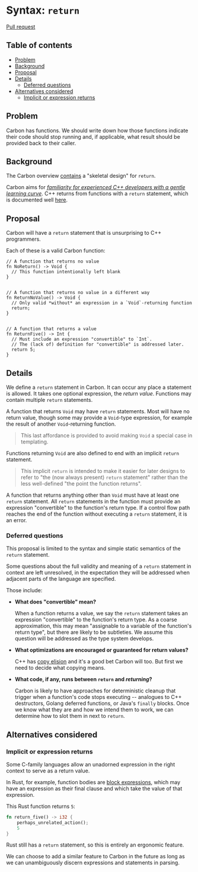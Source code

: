 # Syntax: `return`

<!--
Part of the Carbon Language project, under the Apache License v2.0 with LLVM
Exceptions. See /LICENSE for license information.
SPDX-License-Identifier: Apache-2.0 WITH LLVM-exception
-->

[Pull request](https://github.com/carbon-language/carbon-lang/pull/415)

<!-- toc -->

## Table of contents

-   [Problem](#problem)
-   [Background](#background)
-   [Proposal](#proposal)
-   [Details](#details)
    -   [Deferred questions](#deferred-questions)
-   [Alternatives considered](#alternatives-considered)
    -   [Implicit or expression returns](#implicit-or-expression-returns)

<!-- tocstop -->

## Problem

Carbon has functions. We should write down how those functions indicate their
code should stop running and, if applicable, what result should be provided back
to their caller.

## Background

The Carbon overview
[contains](https://github.com/carbon-language/carbon-lang/blob/trunk/docs/design/README.md#return)
a "skeletal design" for `return`.

Carbon aims for
[_familiarity for experienced C++ developers with a gentle learning curve_](https://github.com/carbon-language/carbon-lang/blob/trunk/docs/project/goals.md#interoperability-with-and-migration-from-existing-c-code).
C++ returns from functions with a `return` statement, which is documented well
[here](https://en.cppreference.com/w/cpp/language/return).

## Proposal

Carbon will have a `return` statement that is unsurprising to C++ programmers.

Each of these is a valid Carbon function:

```
// A function that returns no value
fn NoReturn() -> Void {
  // This function intentionally left blank
}


// A function that returns no value in a different way
fn ReturnNoValue() -> Void {
  // Only valid *without* an expression in a `Void`-returning function
  return;
}


// A function that returns a value
fn ReturnFive() -> Int {
  // Must include an expression "convertible" to `Int`.
  // The (lack of) definition for "convertible" is addressed later.
  return 5;
}
```

## Details

We define a `return` statement in Carbon. It can occur any place a statement is
allowed. It takes one optional expression, the _return value_. Functions may
contain multiple `return` statements.

A function that returns `Void` may have `return` statements. Most will have no
return value, though some may provide a `Void`-type expression, for example the
result of another `Void`-returning function.

> This last affordance is provided to avoid making `Void` a special case in
> templating.

Functions returning `Void` are also defined to end with an implicit `return`
statement.

> This implicit `return` is intended to make it easier for later designs to
> refer to "the (now always present) `return` statement" rather than the less
> well-defined "the point the function returns".

A function that returns anything other than `Void` must have at least one
`return` statement. All `return` statements in the function must provide an
expression "convertible" to the function's return type. If a control flow path
reaches the end of the function without executing a `return` statement, it is an
error.

### Deferred questions

This proposal is limited to the syntax and simple static semantics of the
`return` statement.

Some questions about the full validity and meaning of a `return` statement in
context are left unresolved, in the expectation they will be addressed when
adjacent parts of the language are specified.

Those include:

-   **What does "convertible" mean?**

    When a function returns a value, we say the `return` statement takes an
    expression "convertible" to the function's return type. As a coarse
    approximation, this may mean "assignable to a variable of the function's
    return type", but there are likely to be subtleties. We assume this question
    will be addressed as the type system develops.

-   **What optimizations are encouraged or guaranteed for return values?**

    C++ has
    [copy elision](https://en.cppreference.com/w/cpp/language/copy_elision) and
    it's a good bet Carbon will too. But first we need to decide what copying
    means.

-   **What code, if any, runs between `return` and _returning_?**

    Carbon is likely to have approaches for deterministic cleanup that trigger
    when a function's code stops executing -- analogues to C++ destructors,
    Golang deferred functions, or Java's `finally` blocks. Once we know what
    they are and how we intend them to work, we can determine how to slot them
    in next to `return`.

## Alternatives considered

### Implicit or expression returns

Some C-family languages allow an unadorned expression in the right context to
serve as a return value.

In Rust, for example, function bodies are
[block expressions](https://doc.rust-lang.org/reference/expressions/block-expr.html),
which may have an expression as their final clause and which take the value of
that expression.

This Rust function returns `5`:

```rust
fn return_five() -> i32 {
    perhaps_unrelated_action();
    5
}
```

Rust still has a `return` statement, so this is entirely an ergonomic feature.

We can choose to add a similar feature to Carbon in the future as long as we can
unambiguously discern expressions and statements in parsing.
